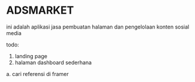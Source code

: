 # ADSMARKET


ini adalah aplikasi jasa pembuatan halaman dan pengelolaan konten sosial media

todo:
1. landing page
2. halaman dashboard sederhana

a. cari referensi di framer
